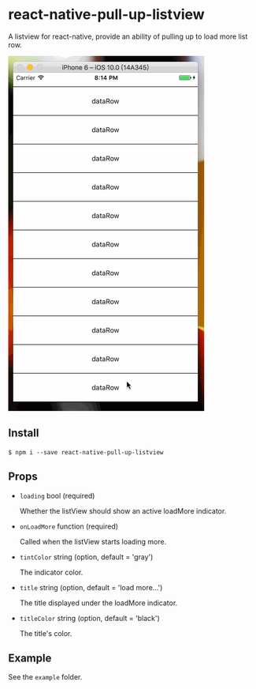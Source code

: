 # react-native-pull-up-listview

A listview for react-native, provide an ability of pulling up to load more list row.

![image](http://github.com/NanaMorse/react-native-pull-up-listview/raw/master/example/snapshoots/snapshot.gif)

## Install

``` shell
$ npm i --save react-native-pull-up-listview
```

## Props

- `loading` bool (required)
	
	Whether the listView should show an active loadMore indicator.
	
- `onLoadMore` function (required)

	Called when the listView starts loading more.
	
- `tintColor` string (option, default = 'gray')

	The indicator color.
	
- `title` string (option, default = 'load more...')

	The title displayed under the loadMore indicator.
	
- `titleColor` string (option, default = 'black')

	The title's color.
	
	
## Example

See the `example` folder.